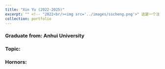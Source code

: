 ```yaml
---
title: "Xin Yu (2022-2025)"
excerpt: "" <!-- "2022<br/><img src='../images/sscheng.png'>" 这是一个注释，在渲染的输出中不会显示 -->
collection: portfolio
---
```


### Graduate from: Anhui University
### Topic:
### Hornors:
